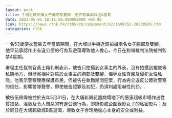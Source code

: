```yaml
---
layout: post
title: 手機近鏡拍攝女子胸部及雙腳　便衣警員認罪囚4星期
date: 2023-05-05 18:11:50.000000000 +08:00
link: https://news.rthk.hk/rthk/ch/component/k2/1699352-20230505.htm
categories: rthk
---
```


一名53歲便衣警員去年當值期間，在大埔以手機近鏡拍攝兩名女子胸部及雙腳。他早前承認作出有違公德的行為及遊蕩導致他人擔心，今日在粉嶺裁判法院被判監禁4星期。

署理主任裁判官黃士翔判刑表示，被告只拍攝到女事主的外表，沒有拍攝到裙底等私隱地方，但涉案相片對焦於女事主的胸部及雙腳，侮辱女性尊嚴及侵犯女性私隱。他表示警察理應保護市民，但被告在執勤期間犯案，行為完全違反公眾對警察的信任，影響警隊聲譽，即使被告認罪及初犯，仍須判處阻嚇性刑罰。.

被告伍佩偉被控於去年5月31日，在大埔新興花園商場地下的惠康超級市場作出性質猥褻、淫褻及令人憎惡的有違公德行為，即錄影或企圖錄影女子的私密影片；及於同日在大埔超級城B區遊蕩，導致女子合理地擔心本身的安全或利益。
